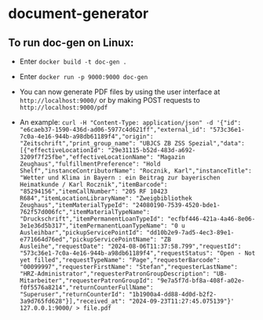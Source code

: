 # document-generator

## To run doc-gen on Linux:
- Enter `docker build -t doc-gen .`
- Enter `docker run -p 9000:9000 doc-gen`
- You can now generate PDF files by using the user interface at `http://localhost:9000/` or by making POST requests to `http://localhost:9000/pdf`

- An example: `curl -H "Content-Type: application/json" -d '{"id": "e6caeb37-1590-436d-ad06-5977c4d621ff","external_id": "573c36e1-7c0a-4e16-944b-a98db61189f4","origin": "Zeitschrift","print_group_name": "UBJCS ZB ZSS Spezial","data": [{"effectiveLocationId": "29e31115-b52d-483d-a692-3209f7f25fbe","effectiveLocationName": "Magazin Zeughaus","fulfillmentPreference": "Hold Shelf","instanceContributorName": "Rocznik, Karl","instanceTitle": "Wetter und Klima in Bayern : ein Beitrag zur bayerischen Heimatkunde / Karl Rocznik","itemBarcode": "85294156","itemCallNumber": "205 RF 10423 R684","itemLocationLibraryName": "Zweigbibliothek Zeughaus","itemMaterialTypeId": "24080190-7539-4520-bde1-762f57d006fc","itemMaterialTypeName": "Druckschrift","itemPermanentLoanTypeId": "ecfbf446-421a-4a46-8e06-3e1e36d5b317","itemPermanentLoanTypeName": "0 u Ausleihbar","pickupServicePointId": "dd10b2e9-7ad5-4ec3-89e1-e771664d76ed","pickupServicePointName": "ZB Ausleihe","requestDate": "2024-08-06T11:37:58.799","requestId": "573c36e1-7c0a-4e16-944b-a98db61189f4","requestStatus": "Open - Not yet filled","requestTypeName": "Page","requesterBarcode": "00099997","requesterFirstName": "Stefan","requesterLastName": "HRZ-Administrator","requesterPatronGroupDescription": "UB-Mitarbeiter","requesterPatronGroupId": "9e7a5f7d-bf8a-408f-a02e-f0f5576a8214","returnCounterFullName": "Superuser","returnCounterId": "1b1900a4-dd88-4d0d-b2f2-3a9d765fd628"}],"received_at": "2024-09-23T11:27:45.075139"}' 127.0.0.1:9000/ > file.pdf`
